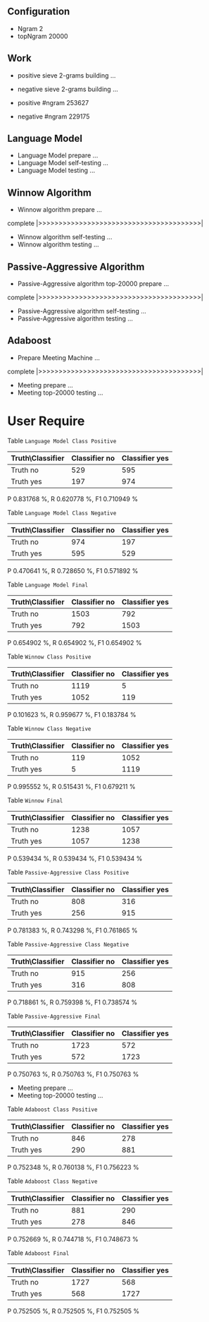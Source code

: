 ## Configuration ##

* Ngram 2
* topNgram 20000

## Work ##

* positive sieve 2-grams building ...
* negative sieve 2-grams building ...

* positive #ngram 253627
* negative #ngram 229175

## Language Model ##

* Language Model prepare ...
* Language Model self-testing ...
* Language Model testing ...


## Winnow Algorithm ##

* Winnow algorithm prepare ...

complete |>>>>>>>>>>>>>>>>>>>>>>>>>>>>>>>>>>>>>>>>|

* Winnow algorithm self-testing ...
* Winnow algorithm testing ...

## Passive-Aggressive Algorithm ##

* Passive-Aggressive algorithm top-20000 prepare ...

complete |>>>>>>>>>>>>>>>>>>>>>>>>>>>>>>>>>>>>>>>>|

* Passive-Aggressive algorithm self-testing ...
* Passive-Aggressive algorithm testing ...


## Adaboost ##

* Prepare Meeting Machine ...


complete |>>>>>>>>>>>>>>>>>>>>>>>>>>>>>>>>>>>>>>>>|

* Meeting prepare ...
* Meeting top-20000 testing ...


# User Require #

Table `Language Model Class Positive`

|Truth\Classifier|  Classifier no| Classifier yes|
|----------------|---------------|---------------|
|        Truth no|            529|            595|
|       Truth yes|            197|            974|

P  0.831768 %, R  0.620778 %, F1  0.710949 %

Table `Language Model Class Negative`

|Truth\Classifier|  Classifier no| Classifier yes|
|----------------|---------------|---------------|
|        Truth no|            974|            197|
|       Truth yes|            595|            529|

P  0.470641 %, R  0.728650 %, F1  0.571892 %

Table `Language Model Final`

|Truth\Classifier|  Classifier no| Classifier yes|
|----------------|---------------|---------------|
|        Truth no|           1503|            792|
|       Truth yes|            792|           1503|

P  0.654902 %, R  0.654902 %, F1  0.654902 %

Table `Winnow Class Positive`

|Truth\Classifier|  Classifier no| Classifier yes|
|----------------|---------------|---------------|
|        Truth no|           1119|              5|
|       Truth yes|           1052|            119|

P  0.101623 %, R  0.959677 %, F1  0.183784 %

Table `Winnow Class Negative`

|Truth\Classifier|  Classifier no| Classifier yes|
|----------------|---------------|---------------|
|        Truth no|            119|           1052|
|       Truth yes|              5|           1119|

P  0.995552 %, R  0.515431 %, F1  0.679211 %

Table `Winnow Final`

|Truth\Classifier|  Classifier no| Classifier yes|
|----------------|---------------|---------------|
|        Truth no|           1238|           1057|
|       Truth yes|           1057|           1238|

P  0.539434 %, R  0.539434 %, F1  0.539434 %

Table `Passive-Aggressive Class Positive`

|Truth\Classifier|  Classifier no| Classifier yes|
|----------------|---------------|---------------|
|        Truth no|            808|            316|
|       Truth yes|            256|            915|

P  0.781383 %, R  0.743298 %, F1  0.761865 %

Table `Passive-Aggressive Class Negative`

|Truth\Classifier|  Classifier no| Classifier yes|
|----------------|---------------|---------------|
|        Truth no|            915|            256|
|       Truth yes|            316|            808|

P  0.718861 %, R  0.759398 %, F1  0.738574 %

Table `Passive-Aggressive Final`

|Truth\Classifier|  Classifier no| Classifier yes|
|----------------|---------------|---------------|
|        Truth no|           1723|            572|
|       Truth yes|            572|           1723|

P  0.750763 %, R  0.750763 %, F1  0.750763 %

* Meeting prepare ...
* Meeting top-20000 testing ...

Table `Adaboost Class Positive`

|Truth\Classifier|  Classifier no| Classifier yes|
|----------------|---------------|---------------|
|        Truth no|            846|            278|
|       Truth yes|            290|            881|

P  0.752348 %, R  0.760138 %, F1  0.756223 %

Table `Adaboost Class Negative`

|Truth\Classifier|  Classifier no| Classifier yes|
|----------------|---------------|---------------|
|        Truth no|            881|            290|
|       Truth yes|            278|            846|

P  0.752669 %, R  0.744718 %, F1  0.748673 %

Table `Adaboost Final`

|Truth\Classifier|  Classifier no| Classifier yes|
|----------------|---------------|---------------|
|        Truth no|           1727|            568|
|       Truth yes|            568|           1727|

P  0.752505 %, R  0.752505 %, F1  0.752505 %

